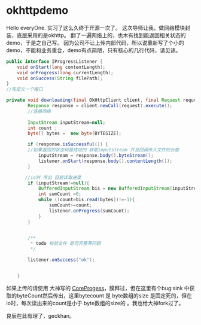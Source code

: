 # okhttpdemo
Hello everyOne.
实习了这么久终于开源一次了。
这次导师让我，做网络模块封装，底层采用的是okhttp。
翻了一遍网络上的，也木有找到能返回相关状态的demo，于是之自己写。
因为公司不让上传内部代码，所以说重新写了个小的demo，不能和业务重合，demo有点简陋，只有核心的几行代码，请见谅。

```java
public interface IProgressListener {
    void onStart(long contentLength);
    void onProgress(long currentLength);
    void onSuccess(String filePath);
}
//先定义一个接口

private void downloading(final OkHttpClient client, final Request request, IProgressListener listener) throws IOException {
        Response response = client.newCall(request).execute();
        //连接网络
        
        InputStream inputStream=null;
        int count ;
        byte[] bytes =  new byte[BYTESIZE];

        if (response.isSuccessful()) {
        //如果返回的状态码是成功的 获取inputstream 并且回调传入文件的长度
            inputStream = response.body().byteStream();
            listener.onStart(response.body().contentLength());
        }

       //io时 传出 目前读取进度
        if (inputStream!=null){
            BufferedInputStream bis = new BufferedInputStream(inputStream);
            int sumCount =0;
            while ((count=bis.read(bytes))!=-1){
                sumCount+=count;
                listener.onProgress(sumCount);
            }
        }


        /**
         * todo 校验文件 是否完整等问题
         */

        listener.onSuccess("ok");


    }


```

如果上传的请使用 大神写的 [CoreProgess](https://github.com/lizhangqu/CoreProgress)，膜拜过，但在这里有个bug:sink 中获取的byteCount然后传出，这里bytecount 是 byte数组的size 是固定死的，但在io时，每次读出来的count是小于 byte数组的size的 。我也给大神fork过了。




良辰在此有理了，geckhan。



